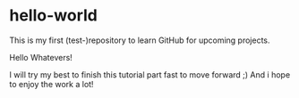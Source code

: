# hello-world
This is my first (test-)repository to learn GitHub for upcoming projects.

Hello Whatevers!

I will try my best to finish this tutorial part fast to move forward ;)
And i hope to enjoy the work a lot!
